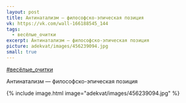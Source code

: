 ```yaml
---
layout: post
title: Антинатализм — философско-эпическая позиция
vk: https://vk.com/wall-166188545_144
tags:
  - весёлые_очитки
excerpt: Антинатализм — философско-эпическая позиция
picture: adekvat/images/456239094.jpg
small: true
---
```

[#весёлые_очитки](poisk.html#весёлые_очитки)

Антинатализм — философско-эпическая позиция

{% include image.html image="adekvat/images/456239094.jpg" %}